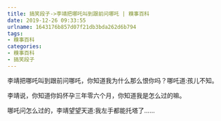 ```yaml
---
title: 搞笑段子->李靖把哪吒叫到跟前问哪吒 | 糗事百科
date: 2019-12-26 09:33:55
urlname: 1643176b857d07f21db3bda262d6b794
tags: 
- 糗事百科
categories:
- 糗事百科
- 搞笑段子
---
```

李靖把哪吒叫到跟前问哪吒，你知道我为什么那么恨你吗？哪吒道:孩儿不知。

李靖说，你知道你妈怀孕三年零六个月，你知道我是怎么过的嘛。

哪吒问怎么过的，李靖望望天道:我左手都能托塔了......


